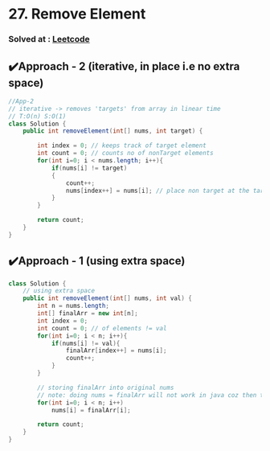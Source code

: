 # 27. Remove Element

### Solved at : [Leetcode](https://leetcode.com/problems/remove-element/description/?envType=study-plan-v2&envId=top-interview-150)

## ✔️Approach - 2 (iterative, in place i.e no extra space)
```java
//App-2
// iterative -> removes 'targets' from array in linear time
// T:O(n) S:O(1)
class Solution {
    public int removeElement(int[] nums, int target) {

        int index = 0; // keeps track of target element
        int count = 0; // counts no of nonTarget elements
        for(int i=0; i < nums.length; i++){
            if(nums[i] != target)
            {
                count++;
                nums[index++] = nums[i]; // place non target at the target and move the target
            }
        } 

        return count;
    }
}
```

## ✔️Approach - 1 (using extra space)
```java
class Solution {
    // using extra space
    public int removeElement(int[] nums, int val) {
        int n = nums.length;
        int[] finalArr = new int[n];
        int index = 0;
        int count = 0; // of elements != val
        for(int i=0; i < n; i++){
            if(nums[i] != val){
                finalArr[index++] = nums[i];
                count++;
            }
        }

        // storing finalArr into original nums
        // note: doing nums = finalArr will not work in java coz then the nums will store the reference of finalArr but only for this particular scope (function) 
        for(int i=0; i < n; i++)
            nums[i] = finalArr[i];

        return count;
    }
}
```
